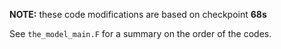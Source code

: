 **NOTE:** these code modifications are based on checkpoint **68s**

See `the_model_main.F` for a summary on the order of the codes.
